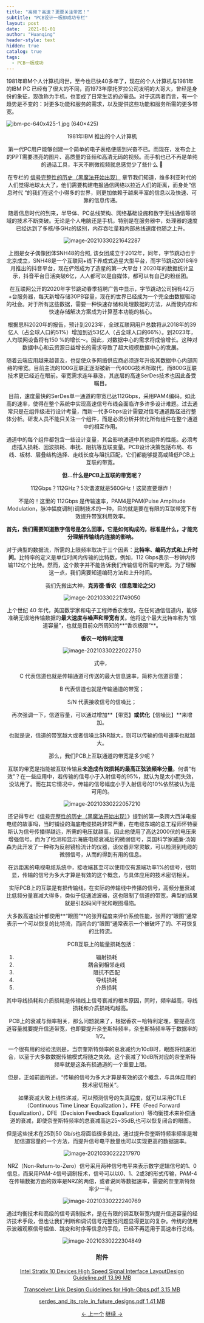 ```yaml
---
title: "高频？高速？更要关注带宽！"
subtitle: "PCB设计一板即成功专栏"
layout: post
date:   2021-01-01
author: "Huanqing"
header-style: text
hidden: true
catalog: true
tags:
  - PCB一板成功
---
```


1981年IBM个人计算机问世，至今也已快40多年了，现在的个人计算机与1981年的IBM PC 已经有了很大的不同，而1973年摩托罗拉公司发明的大哥大，曾经是身份的象征，现改称为手机，也变成了日常生活的必需品。对于这两者而言，有一个趋势是不变的：对更多功能和服务的需求，以及提供这些功能和服务所需的更多带宽。

![ibm-pc-640x425-1.jpg (640×425)](https://gitee.com/hawkingwu/PicGo/raw/master/ibm-pc-640x425-1.jpg)

<center> 1981年IBM 推出的个人计算机

第一代PC用户能够创建一个简单的电子表格便感到兴奋不已。而现在，发布会上的PPT需要漂亮的图片、高质量的音频和高清无码的视频。而手机也已不再是单纯的通话工具，半天不刷微视频就总感觉少了些什么 🤳 

在专栏的 [信号完整性的历史（黑魔法开始出现）](https://huanqingwu.github.io/2021/01/01/pcb-design-si-history2) 章节我们知道，维多利亚时代的人们觉得地球太大了，他们需要构建电报通信网络以拉近人们的距离，而身处”信息时代 “的我们在这个小得多的世界，则更加依赖于越来丰富的信息以及快速、可靠的信息传递。

随着信息时代的到来，半导体、PC总线架构、网络基础设施和数字无线通信等领域的技术不断突破。无论是个人电脑还是手机，特别是在服务器中，处理器的速度已经达到了多核/多GHz的级别，内存吞吐量和内部总线速度也随之上升。

![image-20210330221642287](https://cdnimg.mr-wu.cn/wp-content/uploads/2021/01/SNH48-女团-scaled.jpg)

上图是女子偶像团体SNH48的合照, 该女团成立于2012年，同年，字节跳动也于北京成立，SNH48是一个互联网+线下养成式造星大型平台，而字节跳动2016年9月推出的抖音平台，现在俨然成为了造星的第一大平台！2020年的数据统计显示，抖音平台日活突破6亿，人人都可以是自媒体，都可以有自己的粉丝团。

在互联网公开的2020年字节跳动春季招聘广告中显示，字节跳动公司拥有42万+台服务器，每天新增存储30PB容量，现在的世界已经成为一个完全由数据驱动的社会。对于所有这些数据，需要一种快速存储和处理数据的方法，从而使内存和快速存储解决方案成为计算基本功能的核心。

根据思科2020年的报告，预计到2023年，全球互联网用户总数将从2018年的39亿人（占全球人口的51%）增加到近53亿人（占全球人口的66%）。到2023年，人均联网设备将有150 %的增长～。因此，对数据中心的需求将成倍增长。这种对数据中心和云资源日益增长的需求导致了超大规模数据中心的发展。

随着云端应用越来越普及，也促使众多网络供应商必须逐年升级其数据中心内部网络的带宽。目前主流的100G互联正逐渐被新一代400G技术所取代，而800G互联技术更已经近在眼前。带宽需求连年暴涨，其底层的高速SerDes技术也因此备受瞩目。

目前，速度最快的SerDes单一通道的带宽已达112Gbps，采用PAM4编码。如此高的速率，使得在整个系统中实现高速信号布线会面临许多许多设计难题。过去通常只是在组件级进行设计考量，而新一代多Gbps设计需要对信号通道路径进行整体分析。研发人员不能只关注一个组件，而是必须分析并优化所有组件在整个通道中的相互作用。

通道中的每个组件都包含一些设计变量，其会影响通道中其他组件的性能。必须考虑插入损耗、回波损耗、串扰、阻抗等互联变量。PCB设计决策包括布局、布线、板材、层叠结构选择、走线长度与阻抗匹配，它们都能够提高或降低PCB上互联的带宽。

**但…什么是PCB上互联的带宽呢？**

112Gbps？112GHz？5次谐波就是560GHz！这简直要爆炸！

不是的！这里的 112Gbps 是传输速率，PAM4是PAM(Pulse Amplitude Modulation，脉冲幅度调制)调制技术的一种，目的就是要在有限的互联带宽下有效提升带宽利用效率。

**首先，我们需要知道数字信号是怎么回事，它是如何构成的，标准是什么，才能充分理解传输线内连接的影响。**

对于典型的数据流，所需的上限频率取决于三个因素：**比特率、编码方式和上升时间**。比特率的定义是单位时间内传输的比特数，例如，112 Gbps表示一秒钟内传输112亿个比特。然而，这个数字并不能告诉我们传输信号所需的带宽。为了理解这一点，我们需要知道编码方法和上升时间。

我们先搬出大神，**克劳德·香农（信息理论之父）**

![image-20210330221749050](https://gitee.com/hawkingwu/PicGo/raw/master/image-20210330221749050.png)

上个世纪 40 年代，美国数学家和电子工程师香农发现，在任何通信信道内，能够准确无误地传输数据的**最大速度与噪声和带宽有关**。他将这个最大比特率称为“信道容量”，也就是目前众所周知的**“香农极限”**。

**香农－哈特利定理**

![image-20210330222022750](https://gitee.com/hawkingwu/PicGo/raw/master/image-20210330222022750.png)

式中，

C 代表信道也就是传输通道可传送的最大信息速率，简称为信道容量；

B 代表信道也就是传输通道的带宽；

S/N 代表接收信号的信噪比；

再次强调一下，信道容量，可以通过增加**【带宽】**或优化**【信噪比】**来增加。

也就是说，信道的带宽越大或者信噪比SNR越大，则可以传输的信号速率也就越大。

那么，我们PCB上互联通道的带宽是多少呢？

互联的带宽是指能被互联传输且**未造成有效损耗的最高正弦波频率分量**。何谓“有效”？在一些应用中，若传输的信号小于入射信号的95%，就认为是太小而失效，没法用了。而在其它情况中，传输的信号幅度小于入射信号的10%依然被认为是可用的。

![image-20210330222057210](https://gitee.com/hawkingwu/PicGo/raw/master/image-20210330222057210.png)

还记得专栏《[信号完整性的历史（黑魔法开始出现）](https://huanqingwu.github.io/2021/01/01/pcb-design-si-history2/)》提到的第一条跨大西洋电报电缆的故事吗，当时铺设的海底电缆损耗非常严重，在电缆东端的总工程师怀特豪斯认为信号传播得越远，所需的电压就越高，因此他使用了高达2000伏的电压来增强信号。而为了检测和显示海底电缆衰减后的微弱信号，英国科学家威廉·汤姆森为此开发了一种称为反射镜检流计的仪器，该仪器非常灵敏，可以检测到电缆的微弱信号，从而的得到有用的信息。

在远距离的电视电缆系统中，接收端甚至可以使用仅有源端功率1%的信号，很明显，传输的信号为多大才算是有效的这个概念，与具体应用的技术密切相关。

实际PCB上的互联是有损传输线，在实际的传输线中传播的信号，高频分量衰减比低频分量衰减大得多，类似于低通滤波器，这也限制了信道的带宽，典型的结果就是引起码间干扰和眼图塌陷。

大多数高速设计都使用**“眼图”**的张开程度来评价系统性能，张开的“眼图”通常表示一个可以恢复的比特流，而闭合的“眼图”通常表示一个被破坏了的、不可恢复的比特流。

PCB互联上的能量损耗包括：

1. 辐射损耗
2. 耦合到相邻走线
3. 阻抗不匹配
4. 导线损耗
5. 介质损耗

其中导线损耗和介质损耗是传输线上信号衰减的根本原因，同时，频率越高，导线损耗和介质损耗均越高。

PCB上的衰减与频率相关，那么问题就来了，根据香农－哈特利定理，要提高信道容量就要提升信道带宽，也即要提升奈奎斯特频率，奈奎斯特频率等于数据率的1/2。

一个很有用的经验法则是，当奈奎斯特频率的总衰减约为10dB时，眼图将彻底闭合，以至于大多数数据传输模式将随之失效。这个衰减了10dB所对应的奈奎斯特频率就是这条有损通道的一个重要上限。

但是，正如前面所述，“传输的信号为多大才算是有效的这个概念，与具体应用的技术密切相关”。

如果衰减大致上线性递减，可以预测信号的失真程度，就可以采用CTLE（Continuous Time Linear Equalization ），FFE（Feed Forward Equalization），DFE（Decision Feedback Equalization）等均衡技术来补偿通道的衰减，即使奈奎斯特频率的总衰减高达25~35dB,也可以恢复闭合的眼图。

但是这些技术在25到50 Gb/s也将面临很多挑战，通过提升奈奎斯特频率频率是增加信道容量的一个方法，而提升信号电平数量也可以实现更高的数据速率。

![image-20210330222217970](https://gitee.com/hawkingwu/PicGo/raw/master/image-20210330222217970.png)

NRZ（Non-Return-to-Zero）信号采用两种信号电平来表示数字逻辑信号的1、0信息，而采用PAM-4信号调制技术，信号可以以0、1、2或3的形式传输，PAM-4在传输数据方面的效率是NRZ的两倍，或者说同等数据速率，需要的奈奎斯特频率少一半。

![image-20210330222240769](https://gitee.com/hawkingwu/PicGo/raw/master/image-20210330222240769.png)

通过均衡技术和高级的信号调制技术，是在有限的铜互联带宽内提升信道容量的经济技术手段，但也让我们判断和调试信号完整性问题显得更加的复杂。传统的使用示波器观察信号幅值、跳变和时序等信息的手段，已经不再适用于高速串行总线。

![image-20210330222304849](https://gitee.com/hawkingwu/PicGo/raw/master/image-20210330222304849.png)



### 附件

<a href="https://www.mr-wu.cn/wp-content/uploads/2021/01/Intel-Stratix-10-Devices-High-Speed-Signal-Interface-LayoutDesign-Guideline.pdf" target="_blank">Intel Stratix 10 Devices High Speed Signal Interface LayoutDesign Guideline.pdf 13.96 MB</a>

<a href="https://www.mr-wu.cn/wp-content/uploads/2021/01/Transceiver-Link-Design-Guidelines-for-High-Gbps.pdf" target="_blank">Transceiver Link Design Guidelines for High-Gbps.pdf 3.15 MB</a>

<a href="https://www.mr-wu.cn/wp-content/uploads/2021/01/serdes_and_its_role_in_future_designs.pdf" target="_blank">serdes_and_its_role_in_future_designs.pdf 1.41 MB</a>


[← 上一个](https://www.mr-wu.cn/courses/right-the-first-time-for-high-speed-pcb-design/lesson/pcb设计拉线到底拉的是什么/) [继续 →](https://www.mr-wu.cn/courses/right-the-first-time-for-high-speed-pcb-design/lesson/pcb上信号传播的速度，绕等长？不！我们要的是等/)
